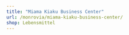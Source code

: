 ```yaml
---
title: "Miama Kiaku Business Center"
url: /monrovia/miama-kiaku-business-center/
shop: Lebensmittel
---
```

